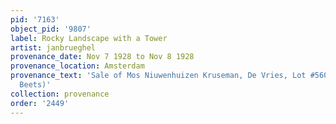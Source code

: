 ```yaml
---
pid: '7163'
object_pid: '9807'
label: Rocky Landscape with a Tower
artist: janbrueghel
provenance_date: Nov 7 1928 to Nov 8 1928
provenance_location: Amsterdam
provenance_text: 'Sale of Mos Niuwenhuizen Kruseman, De Vries, Lot #560 (to Nicolaas
  Beets)'
collection: provenance
order: '2449'
---
```

